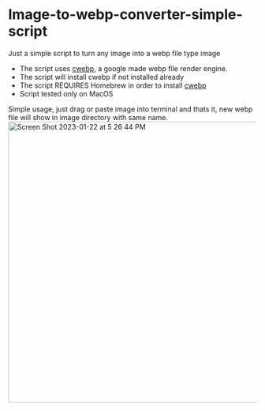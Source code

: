 # Image-to-webp-converter-simple-script
Just a simple script to turn any image into a webp file type image
* The script uses [cwebp](https://developers.google.com/speed/webp/docs/cwebp), a google made webp file render engine.
* The script will install cwebp if not installed already
* The script REQUIRES Homebrew in order to install [cwebp](https://developers.google.com/speed/webp/docs/cwebp)
* Script tested only on MacOS

Simple usage, just drag or paste image into terminal and thats it, new webp file will show in image directory with same name.
<img width="569" alt="Screen Shot 2023-01-22 at 5 26 44 PM" src="https://user-images.githubusercontent.com/32556867/213946236-3e8e8b7b-5728-4c3d-8303-58023fa3f700.png">
